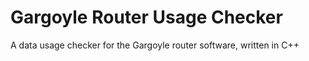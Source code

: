 # Gargoyle Router Usage Checker
 A data usage checker for the Gargoyle router software, written in C++
